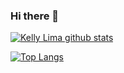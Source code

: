### Hi there 👋

  [![Kelly Lima github stats](https://github-readme-stats.vercel.app/api?username=keelylima)](https://github.com/keelylima/github-readme-stats)
  
  [![Top Langs](https://github-readme-stats.vercel.app/api/top-langs/?username=keelylima&layout=compact)](https://github.com/keelylima/github-readme-stats)


<!--
**keelylima/keelylima** is a ✨ _special_ ✨ repository because its `README.md` (this file) appears on your GitHub profile.

Here are some ideas to get you started:

- 🔭 I’m currently working on ...
- 🌱 I’m currently learning ...
- 👯 I’m looking to collaborate on ...
- 🤔 I’m looking for help with ...
- 💬 Ask me about ...
- 📫 How to reach me: ...
- 😄 Pronouns: ...
- ⚡ Fun fact: ...
-->
